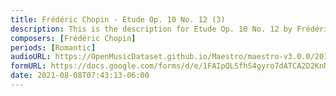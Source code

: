 ```yaml
---
title: Frédéric Chopin - Etude Op. 10 No. 12 (3)
description: This is the description for Etude Op. 10 No. 12 by Frédéric Chopin
composers: [Frédéric Chopin]
periods: [Romantic]
audioURL: https://OpenMusicDataset.github.io/Maestro/maestro-v3.0.0/2015/MIDI-Unprocessed_R1_D1-9-12_mid--AUDIO-from_mp3_11_R1_2015_wav--3.midi
formURL: https://docs.google.com/forms/d/e/1FAIpQLSfhS4gyro7dATCA2D2KnNQUn65KUSsACKP8JnhaoSWTJI_oSw/viewform
date: 2021-08-08T07:43:13-06:00
---
```

